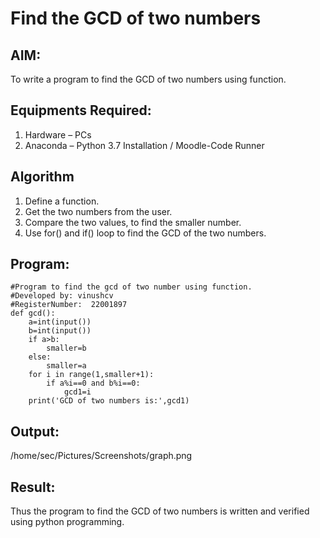 # Find the GCD of two numbers

## AIM:
To write a program to find the GCD of two numbers using function.

## Equipments Required:
1. Hardware – PCs
2. Anaconda – Python 3.7 Installation / Moodle-Code Runner

## Algorithm
1. Define a function.
2. Get the two numbers from the user.
3. Compare the two values, to find the smaller number.
4. Use for() and if() loop to find the GCD of the two numbers.

## Program:
```
#Program to find the gcd of two number using function.
#Developed by: vinushcv 
#RegisterNumber:  22001897
def gcd():
    a=int(input())
    b=int(input())
    if a>b:
        smaller=b
    else:
        smaller=a
    for i in range(1,smaller+1):
        if a%i==0 and b%i==0:
            gcd1=i
    print('GCD of two numbers is:',gcd1)
```

## Output:
/home/sec/Pictures/Screenshots/graph.png

## Result:
Thus the program to find the GCD of two numbers is written and verified using python programming.
